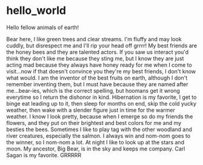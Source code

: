 # hello_world
Hello fellow animals of earth!

Bear here, I like green trees and clear streams.
I'm fluffy and may look cuddly, but disrespect me and I'll rip your head off grrrr!
My best friends are the honey bees and they are talented actors. If you saw us interact you'd think they don't like me because they sting me, but I know they are just acting mad because they always have honey ready for me when I come to visit...now if that doesn't convince you they're my best friends, I don't know what would.
I am the inventor of the best fruits on earth, although I don't remember inventing them, but I must have because they are named after me...bear-ies, which is the correct spelling, but hoomans get it wrong everytime so I return the dishonor in kind.
Hibernation is my favorite, I get to binge eat leading up to it, then sleep for months on end, skip the cold yucky weather, then wake with a slender figure just in time for the warmer weather. I know I look pretty, because when I emerge so do my friends the flowers, and they put on their brightest and best colors for me and my besties the bees.
Sometimes I like to play tag with the other woodland and river creatures, especially the salmon. I always win and nom-nom goes to the winner, so I nom-nom a lot.
At night I like to look up at the stars and moon. My ancestor, Big Bear, is in the sky and keeps me company.
Carl Sagan is my favorite.
GRRRRR

